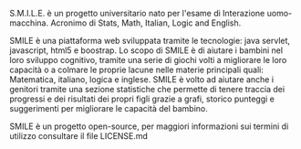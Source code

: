 S.M.I.L.E. è un progetto universitario nato per l'esame di Interazione uomo-macchina.
Acronimo di Stats, Math, Italian, Logic and English.

SMILE è una piattaforma web sviluppata tramite le tecnologie: java servlet, javascript, html5 e boostrap.
Lo scopo di SMILE è di aiutare i bambini nel loro sviluppo cognitivo, tramite una serie di giochi volti a migliorare le loro capacità o a colmare le proprie lacune nelle materie principali quali: Matematica, italiano, logica e inglese.
SMILE è volto ad aiutare anche i genitori tramite una sezione statistiche che permette di tenere traccia dei progressi e dei risultati dei propri figli grazie a grafi, storico punteggi e suggerimenti per migliorare le capacità del bambino.

SMILE è un progetto open-source, per maggiori informazioni sui termini di utilizzo consultare il file LICENSE.md
